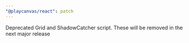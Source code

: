 ```yaml
---
"@playcanvas/react": patch
---
```


Deprecated Grid and ShadowCatcher script. These will be removed in the next major release
